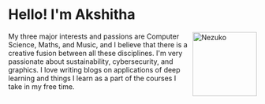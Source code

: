 # Hello! I'm Akshitha 

<a href="https://nezuko.me" target="_blank"><img align="right" src="https://media.discordapp.net/attachments/771307030404399115/926480303311159307/ezgif.com-gif-maker_6.gif" alt="Nezuko" height="130px"></a>  

My three major interests and passions are Computer Science, Maths, and Music, and I believe that there is a creative fusion between all these disciplines.
I'm very passionate about sustainability, cybersecurity, and graphics. I love writing blogs on applications of deep learning and things I learn as a part of the courses I take in my free time.
